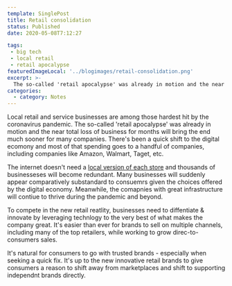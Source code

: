 ```yaml
---
template: SinglePost
title: Retail consolidation
status: Published
date: 2020-05-08T7:12:27

tags:
 - big tech
 - local retail
 - retail apocalypse
featuredImageLocal: '../blogimages/retail-consolidation.png'
excerpt: >-
  The so-called 'retail apocalypse' was already in motion and the near total loss of business for months will bring the end much sooner for many companies. There's been a quick shift to the digital ecomony and most of that spending goes to a handful of companies, including companies like Amazon, Walmart, Taget, etc. 
categories:
  - category: Notes
---
```

Local retail and service businesses are among those hardest hit by the coronavirus pandemic. The so-called 'retail apocalypse' was already in motion and the near total loss of business for months will bring the end much sooner for many companies. There's been a quick shift to the digital ecomony and most of that spending goes to a handful of companies, including companies like Amazon, Walmart, Taget, etc.

The internet doesn't need a [local version of each store](https://ecomloop.com/posts/the-digital-economy-doesnt-need-a-starbucks-on-every-corner/) and thousands of businesseses will become redundant. Many businesses will suddenly appear comparatively substandard to consuemrs given the choices offered by the digital economy. Meanwhile, the comapnies with great infrastructure will contiue to thrive during the pandemic and beyond.

To compete in the new retail reatlity, businesses need to diffentiate & innovate by leveraging technlogy to the very best of what makes the company great. It's easier than ever for brands to sell on multiple channels, including many of the top retailers, while working to grow direc-to-consumers sales.

It's natural for consumers to go with trusted brands - especially when seeking a quick fix. It's up to the new innovative retail brands to give consumers a reason to shift away from marketplaces and shift to supporting independnt brands directly.
